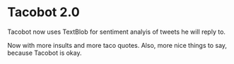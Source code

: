 # Tacobot 2.0

Tacobot now uses TextBlob for sentiment analyis of tweets he will reply to.

Now with more insults and more taco quotes.
Also, more nice things to say, because Tacobot is okay.

